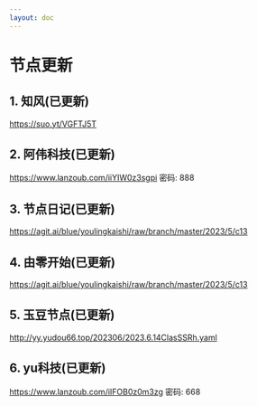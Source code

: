 ```yaml
---
layout: doc
---
```

# 节点更新

## 1. 知风(已更新)

  https://suo.yt/VGFTJ5T

## 2. 阿伟科技(已更新)

  https://www.lanzoub.com/iiYIW0z3sgpi 密码: 888

## 3. 节点日记(已更新)

  https://agit.ai/blue/youlingkaishi/raw/branch/master/2023/5/c13


## 4. 由零开始(已更新)

  https://agit.ai/blue/youlingkaishi/raw/branch/master/2023/5/c13

## 5. 玉豆节点(已更新)

  http://yy.yudou66.top/202306/2023.6.14ClasSSRh.yaml
  
## 6. yu科技(已更新)

 https://www.lanzoub.com/iIFOB0z0m3zg 密码: 668